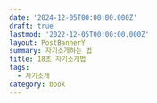 ```yaml
---
date: '2024-12-05T00:00:00.000Z'
draft: true
lastmod: '2022-12-05T00:00:00.000Z'
layout: PostBannerY
summary: 자기소개하는 법
title: 18초 자기소개법
tags:
  - 자기소개
category: book
---
```

